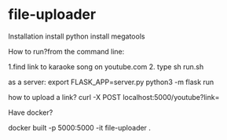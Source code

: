 # file-uploader


Installation
install python
install megatools

How to run?from the command line:

1.find link to karaoke song on youtube.com
2. type sh run.sh <link-address>

as a server:
export FLASK_APP=server.py
python3 -m flask run

how to upload a link?
 curl -X POST localhost:5000/youtube?link=<your youtube link>

Have docker?

docker built -p 5000:5000 -it file-uploader .
